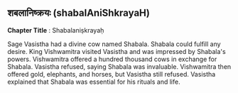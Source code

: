## शबलानिष्क्रयः (shabalAniShkrayaH)
**Chapter Title** : Shabalaniṣkrayaḥ

Sage Vasistha had a divine cow named Shabala. Shabala could fulfill any desire. King Vishwamitra visited Vasistha and was impressed by Shabala's powers. Vishwamitra offered a hundred thousand cows in exchange for Shabala. Vasistha refused, saying Shabala was invaluable. Vishwamitra then offered gold, elephants, and horses, but Vasistha still refused. Vasistha explained that Shabala was essential for his rituals and life.